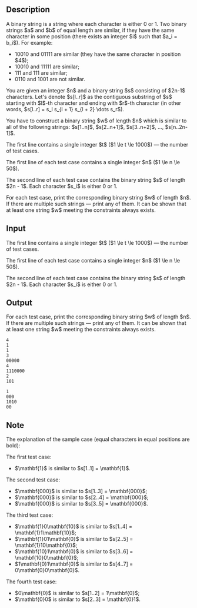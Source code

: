 ## Description

<div><p>A binary string is a string where each character is either <span class="tex-font-style-tt">0</span> or <span class="tex-font-style-tt">1</span>. Two binary strings $a$ and $b$ of equal length are <span class="tex-font-style-it">similar</span>, if they have the same character in some position (there exists an integer $i$ such that $a_i = b_i$). For example:</p><ul> <li> <span class="tex-font-style-tt">10010</span> and <span class="tex-font-style-tt">01111</span> are <span class="tex-font-style-it">similar</span> (they have the same character in position $4$); </li><li> <span class="tex-font-style-tt">10010</span> and <span class="tex-font-style-tt">11111</span> are <span class="tex-font-style-it">similar</span>; </li><li> <span class="tex-font-style-tt">111</span> and <span class="tex-font-style-tt">111</span> are <span class="tex-font-style-it">similar</span>; </li><li> <span class="tex-font-style-tt">0110</span> and <span class="tex-font-style-tt">1001</span> are not <span class="tex-font-style-it">similar</span>. </li></ul><p>You are given an integer $n$ and a binary string $s$ consisting of $2n-1$ characters. Let's denote $s[l..r]$ as the contiguous substring of $s$ starting with $l$-th character and ending with $r$-th character (in other words, $s[l..r] = s_l s_{l + 1} s_{l + 2} \dots s_r$).</p><p>You have to construct a binary string $w$ of length $n$ which is <span class="tex-font-style-it">similar</span> to <span class="tex-font-style-bf">all of the following strings</span>: $s[1..n]$, $s[2..n+1]$, $s[3..n+2]$, ..., $s[n..2n-1]$.</p></div><div class="input-specification"><p>The first line contains a single integer $t$ ($1 \le t \le 1000$)&nbsp;— the number of test cases.</p><p>The first line of each test case contains a single integer $n$ ($1 \le n \le 50$).</p><p>The second line of each test case contains the binary string $s$ of length $2n - 1$. Each character $s_i$ is either <span class="tex-font-style-tt">0</span> or <span class="tex-font-style-tt">1</span>.</p></div><div class="output-specification"><p>For each test case, print the corresponding binary string $w$ of length $n$. If there are multiple such strings — print any of them. It can be shown that at least one string $w$ meeting the constraints always exists.</p></div>

## Input

<p>The first line contains a single integer $t$ ($1 \le t \le 1000$)&nbsp;— the number of test cases.</p><p>The first line of each test case contains a single integer $n$ ($1 \le n \le 50$).</p><p>The second line of each test case contains the binary string $s$ of length $2n - 1$. Each character $s_i$ is either <span class="tex-font-style-tt">0</span> or <span class="tex-font-style-tt">1</span>.</p>

## Output

<p>For each test case, print the corresponding binary string $w$ of length $n$. If there are multiple such strings — print any of them. It can be shown that at least one string $w$ meeting the constraints always exists.</p>





```input1
4
1
1
3
00000
4
1110000
2
101
```




```output1
1
000
1010
00
```



## Note

<p>The explanation of the sample case (equal characters in equal positions are bold):</p><p>The first test case: </p><ul> <li> $\mathbf{1}$ is similar to $s[1..1] = \mathbf{1}$. </li></ul><p>The second test case: </p><ul> <li> $\mathbf{000}$ is similar to $s[1..3] = \mathbf{000}$; </li><li> $\mathbf{000}$ is similar to $s[2..4] = \mathbf{000}$; </li><li> $\mathbf{000}$ is similar to $s[3..5] = \mathbf{000}$. </li></ul><p>The third test case: </p><ul> <li> $\mathbf{1}0\mathbf{10}$ is similar to $s[1..4] = \mathbf{1}1\mathbf{10}$; </li><li> $\mathbf{1}01\mathbf{0}$ is similar to $s[2..5] = \mathbf{1}10\mathbf{0}$; </li><li> $\mathbf{10}1\mathbf{0}$ is similar to $s[3..6] = \mathbf{10}0\mathbf{0}$; </li><li> $1\mathbf{0}1\mathbf{0}$ is similar to $s[4..7] = 0\mathbf{0}0\mathbf{0}$. </li></ul><p>The fourth test case: </p><ul> <li> $0\mathbf{0}$ is similar to $s[1..2] = 1\mathbf{0}$; </li><li> $\mathbf{0}0$ is similar to $s[2..3] = \mathbf{0}1$. </li></ul>
